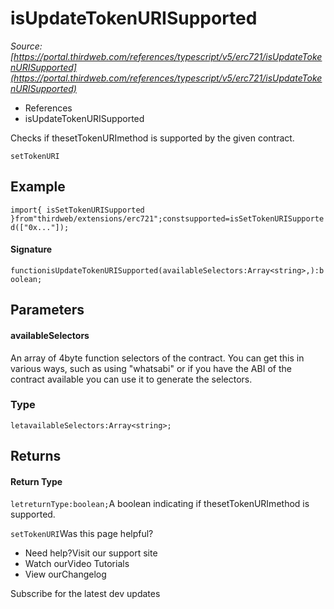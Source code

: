 # isUpdateTokenURISupported

*Source: [https://portal.thirdweb.com/references/typescript/v5/erc721/isUpdateTokenURISupported](https://portal.thirdweb.com/references/typescript/v5/erc721/isUpdateTokenURISupported)*

* References
* isUpdateTokenURISupported

Checks if thesetTokenURImethod is supported by the given contract.

`setTokenURI`
## Example

`import{ isSetTokenURISupported }from"thirdweb/extensions/erc721";constsupported=isSetTokenURISupported(["0x..."]);`
#### Signature

`functionisUpdateTokenURISupported(availableSelectors:Array<string>,):boolean;`
## Parameters

#### availableSelectors

An array of 4byte function selectors of the contract. You can get this in various ways, such as using "whatsabi" or if you have the ABI of the contract available you can use it to generate the selectors.

### Type

`letavailableSelectors:Array<string>;`
## Returns

#### Return Type

`letreturnType:boolean;`A boolean indicating if thesetTokenURImethod is supported.

`setTokenURI`Was this page helpful?

* Need help?Visit our support site
* Watch ourVideo Tutorials
* View ourChangelog

Subscribe for the latest dev updates

